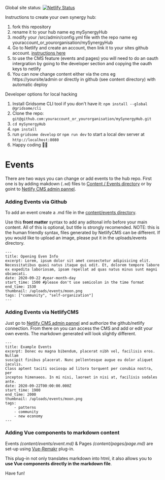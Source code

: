 Global site status: [![Netlify Status](https://api.netlify.com/api/v1/badges/05e4a477-68a7-42bf-b14b-4810c41f2bbe/deploy-status)](https://app.netlify.com/sites/eloquent-williams-97965a/deploys)


Instructions to create your own synergy hub:
1. fork this repository
2. rename it to your hub name eg mySynergyHub
3. modify your /src/admin/config.yml file with the repo name eg youraccount_or_yourorganisation/mySynergyHub
4. Go to Netlify and create an account, then link it to your sites github account. [instructions here](https://www.netlify.com/blog/2016/09/29/a-step-by-step-guide-deploying-on-netlify/)
5. to use the CMS feature (events and pages) you will need to do an oauth intergration by going to the developer section and copying the oauth keys to netlify 
6. You can now change content either via the cms eg https://yoursite/admin or directly in github (see content directory) with automatic deploy

Developer options for local hacking
1. Install Gridsome CLI tool if you don't have it: `npm install --global @gridsome/cli`
2. Clone the repo: `git@github.com:youraccount_or_yourorganisation/mySynergyHub.git`
3. `cd mySynergyHub`
4. `npm install`
5. run `gridsome develop` or `npm run dev` to start a local dev server at `http://localhost:8080`
6. Happy coding 🎉🙌

# Events

There are two ways you can change or add events to the hub repo.
First one is by adding makdown (`.md`) files to [Content / Events directory](https://github.com/youraccount_or_yourorganisation/mySynergyHub/blob/master/content/events/) or by goint to [Netlify CMS admin pannel](https://yoursite/admin).

### Adding Events via Github

To add an event create a .md file in the [content/events directory](https://github.com/youraccount_or_yourorganisation/mySynergyHub/blob/master/content/events/).

Use this **front matter** syntax to add any aditonal info before your main content. All of this is optional, but title is strongly recomended. NOTE: this is the human friendly syntax, files generated by NetlifyCMS can be different. If you would like to upload an image, please put it in the uploads/events directory.

    ---
    title: Opening Even Info
    excerpt: Lorem, ipsum dolor sit amet consectetur adipisicing elit. Necessitatibus quasi natus itaque qui odit. Et, dolorem tempore labore ex expedita laboriosam, ipsam repellat ad quas natus minus sunt magni obcaecati.
    date: 2020-09-22 #year-month-day
    start_time: 1500 #please don't use semicolon in the time format
    end_time: 1530
    thumbnail: /uploads/events/moon.png
    tags: ["community", "self-organization"]
    ---

### Adding Events via NetlifyCMS

Just go to [Netlify CMS admin pannel](https://yoursite/admin) and authorize the github/netlify connection.
From there on you can access the CMS and add or edit your own events. The markdown generated will look slightly different.

    ---
    title: Example Events
    excerpt: Donec eu magna bibendum, placerat nibh vel, facilisis eros. Nullam
    suscipit finibus placerat. Nunc pellentesque augue eu dolor aliquet iaculis.
    Class aptent taciti sociosqu ad litora torquent per conubia nostra, per
    inceptos himenaeos. In mi nisi, laoreet in nisi at, facilisis sodales ante.
    date: 2020-09-22T00:00:00.000Z
    start_time: 1900
    end_time: 2000
    thumbnail: /uploads/events/moon.png
    tags:
        - patterns
        - community
        - new economy
    ---

### Adding Vue components to markdown content

Events _(content/events/event.md)_ & Pages _(content/pages/page.md)_ are set-up using [Vue-Remakr](https://gridsome.org/plugins/@gridsome/vue-remark) plug-in.

This plug-in not only translates markdown into html, it also allows you to **use Vue components directly in the markdown file**.

Have fun!
